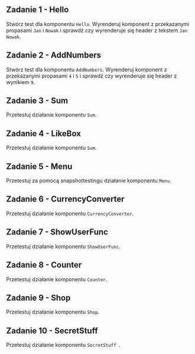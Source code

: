 ## Zadanie 1 - Hello

Stwórz test dla komponentu `Hello`. Wyrenderuj komponent z przekazanymi propasami `Jan` i `Nowak` 
i sprawdź czy wyrenderuje się header z tekstem `Jan Nowak`.

## Zadanie 2 - AddNumbers

Stwórz test dla komponentu `AddNumbers`. Wyrenderuj komponent z przekazanymi propasami `4` i `5`
i sprawdź czy wyrenderuje się header z wynikiem `9`.

## Zadanie 3 - Sum

Przetestuj działanie komponentu `Sum`.

## Zadanie 4 - LikeBox

Przetestuj działanie komponentu `Sum`.

## Zadanie 5 - Menu

Przetestuj za pomocą snapshottestingu działanie komponentu `Menu`.

## Zadanie 6 - CurrencyConverter

Przetestuj działanie komponentu `CurrencyConverter`.

## Zadanie 7 - ShowUserFunc

Przetestuj działanie komponentu `ShowUserFunc`.

## Zadanie 8 - Counter

Przetestuj działanie komponentu `Counter`.

## Zadanie 9 - Shop

Przetestuj działanie komponentu `Shop`.

## Zadanie 10 - SecretStuff

Przetestuj działanie komponentu `SecretStuff `.

